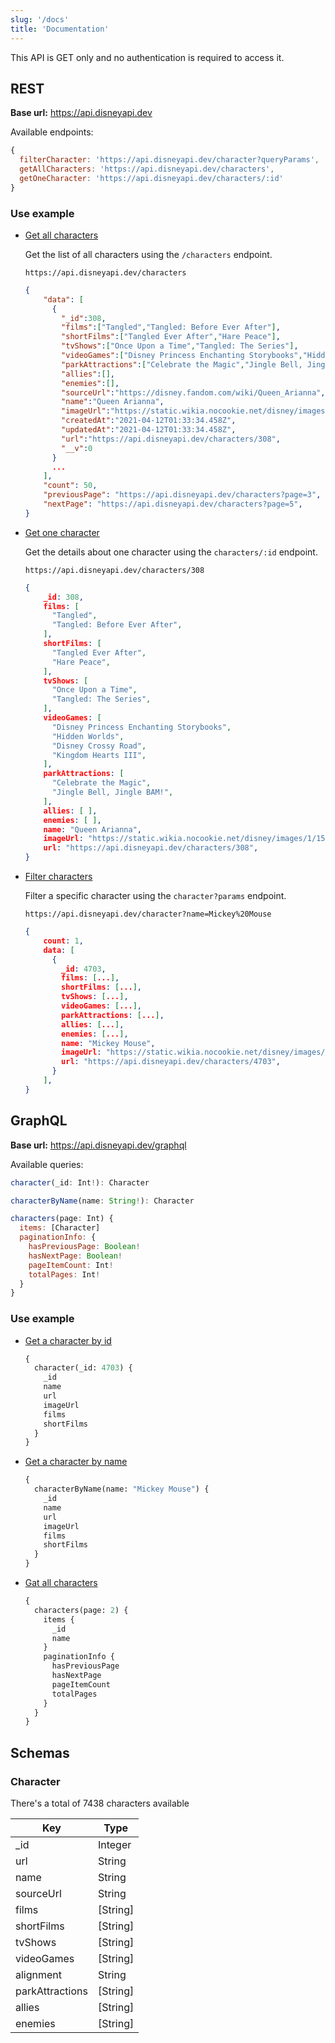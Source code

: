 ```yaml
---
slug: '/docs'
title: 'Documentation'
---
```


This API is GET only and no authentication is required to access it.

## REST

**Base url:** https://api.disneyapi.dev

Available endpoints:

```javascript
{
  filterCharacter: 'https://api.disneyapi.dev/character?queryParams',
  getAllCharacters: 'https://api.disneyapi.dev/characters',
  getOneCharacter: 'https://api.disneyapi.dev/characters/:id'
}
```

### Use example

- [Get all characters](https://api.disneyapi.dev/characters)

  Get the list of all characters using the `/characters` endpoint.

  ```
  https://api.disneyapi.dev/characters
  ```

  ```json
  {
      "data": [
        {
          "_id":308,
          "films":["Tangled","Tangled: Before Ever After"],
          "shortFilms":["Tangled Ever After","Hare Peace"],
          "tvShows":["Once Upon a Time","Tangled: The Series"],
          "videoGames":["Disney Princess Enchanting Storybooks","Hidden Worlds","Disney Crossy Road","Kingdom Hearts III"],
          "parkAttractions":["Celebrate the Magic","Jingle Bell, Jingle BAM!"],
          "allies":[],
          "enemies":[],
          "sourceUrl":"https://disney.fandom.com/wiki/Queen_Arianna",
          "name":"Queen Arianna",
          "imageUrl":"https://static.wikia.nocookie.net/disney/images/1/15/Arianna_Tangled.jpg/revision/latest?cb=20160715191802",
          "createdAt":"2021-04-12T01:33:34.458Z",
          "updatedAt":"2021-04-12T01:33:34.458Z",
          "url":"https://api.disneyapi.dev/characters/308",
          "__v":0
        }
        ...
      ],
      "count": 50,
      "previousPage": "https://api.disneyapi.dev/characters?page=3",
      "nextPage": "https://api.disneyapi.dev/characters?page=5",
  }
  ```

- [Get one character](https://api.disneyapi.dev/characters/308)

  Get the details about one character using the `characters/:id` endpoint.

  ```
  https://api.disneyapi.dev/characters/308
  ```

  ```json
  {
      _id: 308,
      films: [
        "Tangled",
        "Tangled: Before Ever After",
      ],
      shortFilms: [
        "Tangled Ever After",
        "Hare Peace",
      ],
      tvShows: [
        "Once Upon a Time",
        "Tangled: The Series",
      ],
      videoGames: [
        "Disney Princess Enchanting Storybooks",
        "Hidden Worlds",
        "Disney Crossy Road",
        "Kingdom Hearts III",
      ],
      parkAttractions: [
        "Celebrate the Magic",
        "Jingle Bell, Jingle BAM!",
      ],
      allies: [ ],
      enemies: [ ],
      name: "Queen Arianna",
      imageUrl: "https://static.wikia.nocookie.net/disney/images/1/15/Arianna_Tangled.jpg",
      url: "https://api.disneyapi.dev/characters/308",
  }
  ```

- [Filter characters](https://api.disneyapi.dev/character?name=Mickey%20Mouse)
  
  Filter a specific character using the `character?params` endpoint.
  ```
  https://api.disneyapi.dev/character?name=Mickey%20Mouse
  ```

  ```json
  {
      count: 1,
      data: [
        {
          _id: 4703,
          films: [...],
          shortFilms: [...],
          tvShows: [...],
          videoGames: [...],
          parkAttractions: [...],
          allies: [...],
          enemies: [...],
          name: "Mickey Mouse",
          imageUrl: "https://static.wikia.nocookie.net/disney/images/9/99/Mickey_Mouse_Disney_3.jpeg",
          url: "https://api.disneyapi.dev/characters/4703",
        }
      ],
  }
  ```

## GraphQL

**Base url:** https://api.disneyapi.dev/graphql

Available queries:

```javascript
character(_id: Int!): Character

characterByName(name: String!): Character

characters(page: Int) {
  items: [Character]
  paginationInfo: {
    hasPreviousPage: Boolean!
    hasNextPage: Boolean!
    pageItemCount: Int!
    totalPages: Int!
  }
}
```

### Use example

- [Get a character by id](<https://api.disneyapi.dev/graphql?query=%7B%0A%20%20character(_id%3A4703)%20%7B%0A%20%20%20%20_id%0A%09%09name%0A%20%20%20%20url%0A%20%20%20%20imageUrl%0A%20%20%20%20films%0A%20%20%20%20shortFilms%0A%20%20%7D%0A%7D>)

  ```graphql
  {
    character(_id: 4703) {
      _id
      name
      url
      imageUrl
      films
      shortFilms
    }
  }
  ```

- [Get a character by name](<https://api.disneyapi.dev/graphql?query=%7B%0A%20%20characterByName(name%3A%22Mickey%20Mouse%22)%20%7B%0A%20%20%20%20_id%0A%09%09name%0A%20%20%20%20url%0A%20%20%20%20imageUrl%0A%20%20%20%20films%0A%20%20%20%20shortFilms%0A%20%20%7D%0A%7D>)

  ```graphql
  {
    characterByName(name: "Mickey Mouse") {
      _id
      name
      url
      imageUrl
      films
      shortFilms
    }
  }
  ```

- [Gat all characters](<https://api.disneyapi.dev/graphql?query=%7B%0A%20%20characters(page%3A%202)%20%7B%0A%20%20%20%20items%20%7B%0A%20%20%20%20%20%20_id%0A%20%20%20%20%20%20name%0A%20%20%20%20%7D%0A%20%20%20%20paginationInfo%20%7B%0A%20%20%20%20%20%20hasPreviousPage%0A%20%20%20%20%20%20hasNextPage%0A%20%20%20%20%20%20pageItemCount%0A%20%20%20%20%20%20totalPages%0A%20%20%20%20%7D%0A%20%20%7D%0A%7D>)
  ```graphql
  {
    characters(page: 2) {
      items {
        _id
        name
      }
      paginationInfo {
        hasPreviousPage
        hasNextPage
        pageItemCount
        totalPages
      }
    }
  }
  ```

## Schemas

### Character

There's a total of 7438 characters available

| Key             | Type     |
| --------------- | -------- |
| \_id            | Integer  |
| url             | String   |
| name            | String   |
| sourceUrl       | String   |
| films           | [String] |
| shortFilms      | [String] |
| tvShows         | [String] |
| videoGames      | [String] |
| alignment       | String   |
| parkAttractions | [String] |
| allies          | [String] |
| enemies         | [String] |
